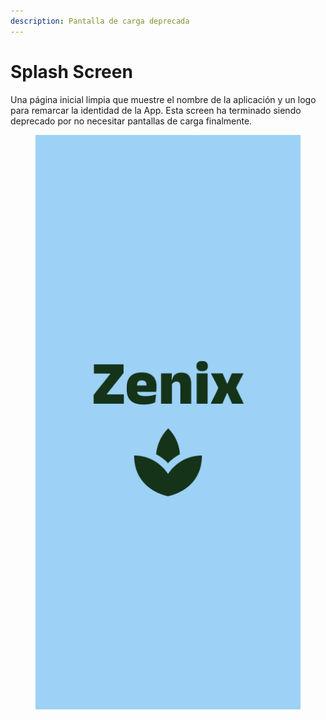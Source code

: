 ```yaml
---
description: Pantalla de carga deprecada
---
```


# Splash Screen

Una página inicial limpia que muestre el nombre de la aplicación y un logo para remarcar la identidad de la App. Esta screen ha terminado siendo deprecado por no necesitar pantallas de carga finalmente.

<figure><img src="../.gitbook/assets/Splash Screen.png" alt=""><figcaption></figcaption></figure>

